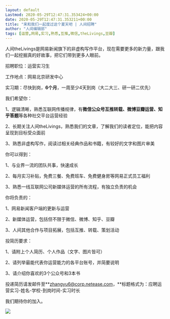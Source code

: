 ```yaml
---
layout: default
Lastmod: 2020-05-29T12:47:31.353424+00:00
date: 2020-05-29T12:47:31.353211+00:00
title: "来和我们一起度过这个夏天吧 | 人间招聘"
author: "人间编辑部"
tags: [运营,网易,实习,熟悉,互推,微信,theLivings,豆瓣]
---
```


  

人间theLivings是网易新闻旗下的非虚构写作平台，现在需要更多的新力量，跟我们一起挖掘真的好故事，把它们带到更多人眼前。

招聘职位：运营实习生

工作地点：网易北京研发中心

实习期：尽快到岗，**6个月**，一周至少4天到岗（大二大三、研一研二优先）

我们希望你：

1、逻辑清晰，熟悉互联网传播规律，有**微信公众号互推转载、微博豆瓣运营、知乎答题**等各种社交平台运营经验

2、长期关注人间theLivings，熟悉我们的文章，了解我们的读者定位，能把内容呈现到目标受众面前

3、熟悉非虚构写作，阅读过相关经典作品和书籍，有较好的文字和图片审美

你可以得到：  

1、与业界一流的团队共事，快速成长

2、每月实习补贴，免费三餐、免费班车、免费健身房等网易正式员工福利

3、熟悉一线互联网公司新媒体运营的所有流程，有独立负责的机会

你将负责的：

1、网易新闻客户端的更新与运营

2、新媒体运营，包括但不限于微信、微博、知乎、豆瓣

3、人间其他合作与项目拓展，包括互推、转载、策划活动

投简历要求：

1、请附上个人简历、个人作品（文字、图片皆可）

2、请列举最能代表你运营能力的各平台账号，并简要说明

3、请介绍你喜欢的3个公众号和3本书

投递简历请发邮件至**zhangyu6@corp.netease.com，**标题格式为：应聘运营实习-姓名-学校-到岗时间-实习时长

我们期待你的加入。

![](https://images.weserv.nl/?url=https%3A//mmbiz.qpic.cn/mmbiz_jpg/B67LqicH5RZ2E7MpAxMyeyLJFiaqibstEcIIsqSdb8lrUNTCocicRI7ChjPN7SfneZYsBR6iciaHeoWdfeA264ib7PbjA/640%3Fwx_fmt%3Djpeg)

